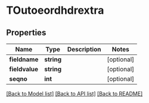 # TOutoeordhdrextra

## Properties
Name | Type | Description | Notes
------------ | ------------- | ------------- | -------------
**fieldname** | **string** |  | [optional] 
**fieldvalue** | **string** |  | [optional] 
**seqno** | **int** |  | [optional] 

[[Back to Model list]](../README.md#documentation-for-models) [[Back to API list]](../README.md#documentation-for-api-endpoints) [[Back to README]](../README.md)


